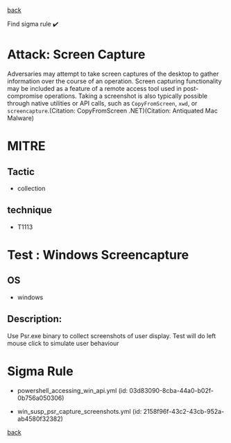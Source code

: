 
[back](../index.md)

Find sigma rule :heavy_check_mark: 

# Attack: Screen Capture 

Adversaries may attempt to take screen captures of the desktop to gather information over the course of an operation. Screen capturing functionality may be included as a feature of a remote access tool used in post-compromise operations. Taking a screenshot is also typically possible through native utilities or API calls, such as <code>CopyFromScreen</code>, <code>xwd</code>, or <code>screencapture</code>.(Citation: CopyFromScreen .NET)(Citation: Antiquated Mac Malware)


# MITRE
## Tactic
  - collection


## technique
  - T1113


# Test : Windows Screencapture
## OS
  - windows


## Description:
Use Psr.exe binary to collect screenshots of user display. Test will do left mouse click to simulate user behaviour


# Sigma Rule
 - powershell_accessing_win_api.yml (id: 03d83090-8cba-44a0-b02f-0b756a050306)

 - win_susp_psr_capture_screenshots.yml (id: 2158f96f-43c2-43cb-952a-ab4580f32382)



[back](../index.md)
